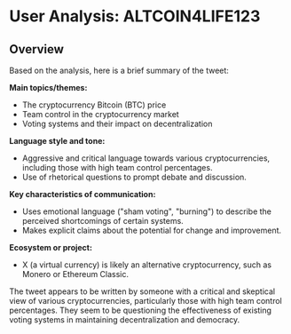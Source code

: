 # User Analysis: ALTCOIN4LIFE123

## Overview

Based on the analysis, here is a brief summary of the tweet:

**Main topics/themes:**

* The cryptocurrency Bitcoin (BTC) price
* Team control in the cryptocurrency market
* Voting systems and their impact on decentralization

**Language style and tone:**

* Aggressive and critical language towards various cryptocurrencies, including those with high team control percentages.
* Use of rhetorical questions to prompt debate and discussion.

**Key characteristics of communication:**

* Uses emotional language ("sham voting", "burning") to describe the perceived shortcomings of certain systems.
* Makes explicit claims about the potential for change and improvement.

**Ecosystem or project:**

* X (a virtual currency) is likely an alternative cryptocurrency, such as Monero or Ethereum Classic.

The tweet appears to be written by someone with a critical and skeptical view of various cryptocurrencies, particularly those with high team control percentages. They seem to be questioning the effectiveness of existing voting systems in maintaining decentralization and democracy.